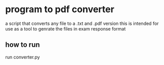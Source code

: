 # program to pdf converter 
a script that converts any file to a .txt and .pdf version 
this is intended for use as a tool to genrate the files in exam response format 

## how to run 
run converter.py 